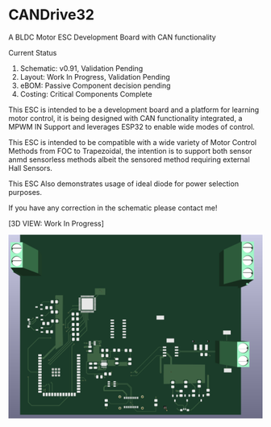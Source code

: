 # CANDrive32
A BLDC Motor ESC Development Board with CAN functionality

Current Status
1. Schematic: v0.91, Validation Pending
2. Layout: Work In Progress, Validation Pending
3. eBOM: Passive Component decision pending
4. Costing: Critical Components Complete

This ESC is intended to be a development board and a platform for learning motor control, it is being designed with CAN functionality integrated, a MPWM IN Support and leverages ESP32 to enable wide modes of control.

This ESC is intended to be compatible with a wide variety of Motor Control Methods from FOC to Trapezoidal, the intention is to support both sensor anmd sensorless methods albeit the sensored method requiring external Hall Sensors.

This ESC Also demonstrates usage of ideal diode for power selection purposes.

If you have any correction in the schematic please contact me!

[3D VIEW: Work In Progress]

![CANDrive32](images/3DView_WIP_v0.91.png)
